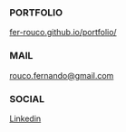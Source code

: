 ### PORTFOLIO
[fer-rouco.github.io/portfolio/](https://fer-rouco.github.io/portfolio/)

### MAIL
[rouco.fernando@gmail.com](mailto:rouco.fernando@gmail.com)

### SOCIAL
[Linkedin](https://www.linkedin.com/in/fer-rouco)
